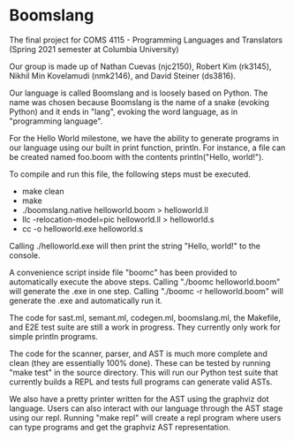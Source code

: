# Boomslang
The final project for COMS 4115 - Programming Languages and Translators (Spring 2021 semester at Columbia University)

Our group is made up of Nathan Cuevas (njc2150), Robert Kim (rk3145), Nikhil Min Kovelamudi (nmk2146), and David Steiner (ds3816).

Our language is called Boomslang and is loosely based on Python. The name was chosen because Boomslang is the name of a snake (evoking Python) and it ends in "lang", evoking the word language, as in "programming language".

For the Hello World milestone, we have the ability to generate programs in our language using our built in print function, println. For instance, a file can be created named foo.boom with the contents println("Hello, world!").

To compile and run this file, the following steps must be executed.
* make clean
* make
* ./boomslang.native helloworld.boom > helloworld.ll
* llc -relocation-model=pic helloworld.ll > helloworld.s
* cc -o helloworld.exe helloworld.s

Calling ./helloworld.exe will then print the string "Hello, world!" to the console.

A convenience script inside file "boomc" has been provided to automatically execute the above steps. Calling "./boomc helloworld.boom" will generate the .exe in one step. Calling "./boomc -r helloworld.boom" will generate the .exe and automatically run it.

The code for sast.ml, semant.ml, codegen.ml, boomslang.ml, the Makefile, and E2E test suite are still a work in progress. They currently only work for simple println programs.

The code for the scanner, parser, and AST is much more complete and clean (they are essentially 100% done). These can be tested by running "make test" in the source directory. This will run our Python test suite that currently builds a REPL and tests full programs can generate valid ASTs.

We also have a pretty printer written for the AST using the graphviz dot language. Users can also interact with our language through the AST stage using our repl. Running "make repl" will create a repl program where users can type programs and get the graphviz AST representation.
